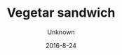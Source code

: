 ---
title: 'Vegetar sandwich'
description: 'Økologisk hjemmebagt grovbolle med hjemmelavet humus, stegte champignon, syltede rødløg, salatblade og frisk tomat. Vælg mellem økologisk grovbolle, rugbrød eller glutenfri brød (glutenfri +10kr.)'
color: '#ffffff'
price: '65'
size: '1'
category: sandwichSalad
tags: Sandwich/salat
meta:
    id: ac6b3ecd70aeeb5c778d0cf1e829eeae580306d0
    parentId: f20f57fa9c3d8bff0902cfb33f350091a3a48d51
    language: da
date: '2016-8-24'
author: Unknown
---